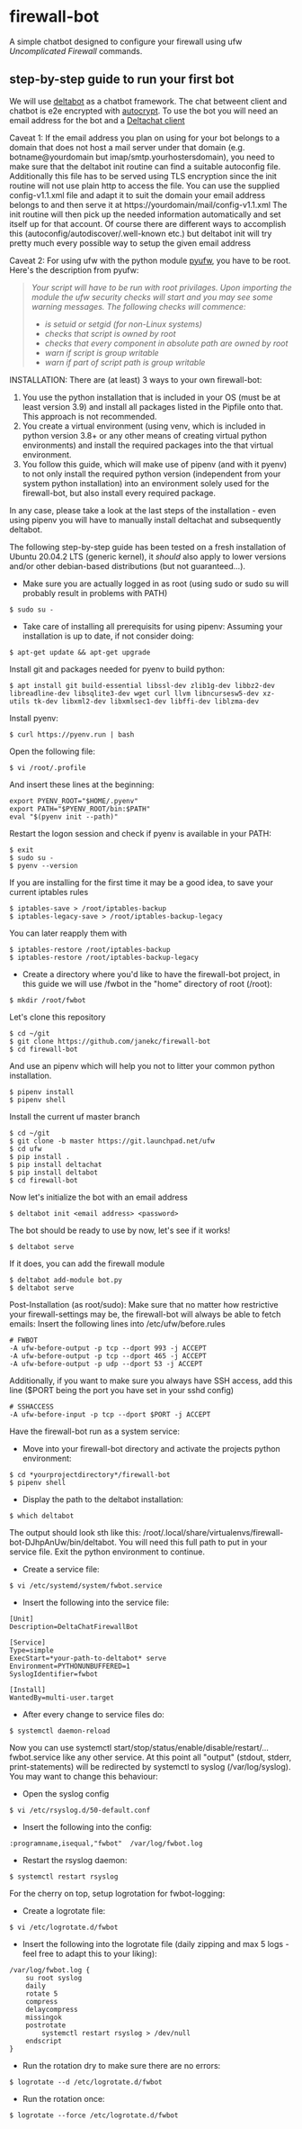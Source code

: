 # firewall-bot
A simple chatbot designed to configure your firewall using ufw *Uncomplicated Firewall* commands.

## step-by-step guide to run your first bot
We will use [deltabot](https://github.com/deltachat-bot/deltabot) as a chatbot framework.
The chat betweent client and chatbot is e2e encrypted with [autocrypt](https://autocrypt.org/).
To use the bot you will need an email address for the bot and a [Deltachat client](https://get.delta.chat/)

Caveat 1:
If the email address you plan on using for your bot belongs to a domain that does not host a mail server under that domain (e.g. botname@yourdomain but imap/smtp.yourhostersdomain), you need to make sure that the deltabot init routine can find a suitable autoconfig file.
Additionally this file has to be served using TLS encryption since the init routine will not use plain http to access the file.
You can use the supplied config-v1.1.xml file and adapt it to suit the domain your email address belongs to and then serve it at https://yourdomain/mail/config-v1.1.xml
The init routine will then pick up the needed information automatically and set itself up for that account.
Of course there are different ways to accomplish this (autoconfig/autodiscover/.well-known etc.) but deltabot init will try pretty much every possible way to setup the given email address

Caveat 2:
For using ufw with the python module [pyufw](https://github.com/5tingray/pyufw), you have to be root.
Here's the description from pyufw:
> *Your script will have to be run with root privilages. Upon importing the module the ufw security checks will start and you may see some warning messages. The following checks will commence:*
>  - *is setuid or setgid (for non-Linux systems)*
>  - *checks that script is owned by root*
>  - *checks that every component in absolute path are owned by root*
>  - *warn if script is group writable*
>  - *warn if part of script path is group writable*

INSTALLATION:
There are (at least) 3 ways to your own firewall-bot:
1. You use the python installation that is included in your OS (must be at least version 3.9) and install all packages listed in the Pipfile onto that. This approach is not recommended.
2. You create a virtual environment (using venv, which is included in python version 3.8+ or any other means of creating virtual python environments) and install the required packages into the that virtual environment.
3. You follow this guide, which will make use of pipenv (and with it pyenv) to not only install the required python version (independent from your system python installation) into an environment solely used for the firewall-bot, but also install every required package.

In any case, please take a look at the last steps of the installation - even using pipenv you will have to manually install deltachat and subsequently deltabot.

The following step-by-step guide has been tested on a fresh installation of Ubuntu 20.04.2 LTS (generic kernel), it *should* also apply to lower versions and/or other debian-based distributions (but not guaranteed...).

- Make sure you are actually logged in as root (using sudo or sudo su will probably result in problems with PATH)
```
$ sudo su -
```
- Take care of installing all prerequisits for using pipenv:
Assuming your installation is up to date, if not consider doing:
```
$ apt-get update && apt-get upgrade
```
Install git and packages needed for pyenv to build python:
```
$ apt install git build-essential libssl-dev zlib1g-dev libbz2-dev libreadline-dev libsqlite3-dev wget curl llvm libncursesw5-dev xz-utils tk-dev libxml2-dev libxmlsec1-dev libffi-dev liblzma-dev
```
Install pyenv:
```
$ curl https://pyenv.run | bash
```
Open the following file:
```
$ vi /root/.profile
```
And insert these lines at the beginning:
```
export PYENV_ROOT="$HOME/.pyenv"
export PATH="$PYENV_ROOT/bin:$PATH"
eval "$(pyenv init --path)"
```
Restart the logon session and check if pyenv is available in your PATH:
```
$ exit
$ sudo su -
$ pyenv --version
```


If you are installing for the first time it may be a good idea, to save your current iptables rules
```
$ iptables-save > /root/iptables-backup
$ iptables-legacy-save > /root/iptables-backup-legacy
```
You can later reapply them with
```
$ iptables-restore /root/iptables-backup
$ iptables-restore /root/iptables-backup-legacy
```
- Create a directory where you'd like to have the firewall-bot project, in this guide we will use /fwbot in the "home" directory of root (/root):
```
$ mkdir /root/fwbot
```
Let's clone this repository
```
$ cd ~/git
$ git clone https://github.com/janekc/firewall-bot
$ cd firewall-bot
```
And use an pipenv which will help you not to litter your common python installation.
```
$ pipenv install
$ pipenv shell
```
Install the current uf master branch
```
$ cd ~/git
$ git clone -b master https://git.launchpad.net/ufw
$ cd ufw
$ pip install .
$ pip install deltachat
$ pip install deltabot
$ cd firewall-bot
```
Now let's initialize the bot with an email address
```
$ deltabot init <email address> <password>
```
The bot should be ready to use by now, let's see if it works!
```
$ deltabot serve
```
If it does, you can add the firewall module
```
$ deltabot add-module bot.py
$ deltabot serve
```
Post-Installation (as root/sudo):
Make sure that no matter how restrictive your firewall-settings may be, the firewall-bot will always be able to fetch emails:
Insert the following lines into /etc/ufw/before.rules
```
# FWBOT
-A ufw-before-output -p tcp --dport 993 -j ACCEPT
-A ufw-before-output -p tcp --dport 465 -j ACCEPT
-A ufw-before-output -p udp --dport 53 -j ACCEPT
```
Additionally, if you want to make sure you always have SSH access, add this line ($PORT being the port you have set in your sshd config)
```
# SSHACCESS
-A ufw-before-input -p tcp --dport $PORT -j ACCEPT
```
Have the firewall-bot run as a system service:
- Move into your firewall-bot directory and activate the projects python environment:
```
$ cd *yourprojectdirectory*/firewall-bot
$ pipenv shell
```
- Display the path to the deltabot installation:
```
$ which deltabot
```
The output should look sth like this: /root/.local/share/virtualenvs/firewall-bot-DJhpAnUw/bin/deltabot.
You will need this full path to put in your service file. Exit the python environment to continue.
- Create a service file:
```
$ vi /etc/systemd/system/fwbot.service
```
- Insert the following into the service file:
```
[Unit]
Description=DeltaChatFirewallBot

[Service]
Type=simple
ExecStart=*your-path-to-deltabot* serve
Environment=PYTHONUNBUFFERED=1
SyslogIdentifier=fwbot

[Install]
WantedBy=multi-user.target
```
- After every change to service files do:
```
$ systemctl daemon-reload
```
Now you can use systemctl start/stop/status/enable/disable/restart/... fwbot.service like any other service.
At this point all "output" (stdout, stderr, print-statements) will be redirected by systemctl to syslog (/var/log/syslog).
You may want to change this behaviour:
- Open the syslog config
```
$ vi /etc/rsyslog.d/50-default.conf
```
- Insert the following into the config:
```
:programname,isequal,"fwbot"  /var/log/fwbot.log
```
- Restart the rsyslog daemon:
```
$ systemctl restart rsyslog
```
For the cherry on top, setup logrotation for fwbot-logging:
- Create a logrotate file:
```
$ vi /etc/logrotate.d/fwbot
```
- Insert the following into the logrotate file (daily zipping and max 5 logs - feel free to adapt this to your liking):
```
/var/log/fwbot.log {
    su root syslog
    daily
    rotate 5
    compress
    delaycompress
    missingok
    postrotate
        systemctl restart rsyslog > /dev/null
    endscript
}
```
- Run the rotation dry to make sure there are no errors:
```
$ logrotate --d /etc/logrotate.d/fwbot
```
- Run the rotation once:
```
$ logrotate --force /etc/logrotate.d/fwbot
```
